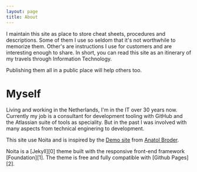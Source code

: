 ```yaml
---
layout: page
title: About
---
```


I maintain this site as place to store cheat sheets, procedures and descriptions. Some of them I use so seldom that it's not worthwhile to memorize them. Other's are instructions I use for customers and are interesting enough to share. In short, you can read this site as an itinerary of my travels through Information Technology.

Publishing them all in a public place will help others too.

# Myself

Living and working in the Netherlands, I'm in the IT over 30 years now. Currently my job is a consultant for development tooling with GitHub and the Atlassian suite of tools as speciality. But in the past I was involved with many aspects from technical enginering to development.


This site use Noita and is inspired by the [Demo site](http://noita.penibelst.de) from [Anatol Broder](https://bro.doktorbro.net).

Noita is a [Jekyll][0] theme built with the responsive front-end framework [Foundation][1]. The theme is free and fully compatible with [Github Pages][2].
